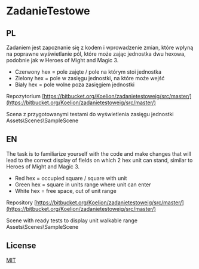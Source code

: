 # ZadanieTestowe

## PL
Zadaniem jest zapoznanie się z kodem i wprowadzenie zmian, które wpłyną na poprawne wyświetlanie pól, które może zając jednostka dwu hexowa, podobnie jak w Heroes of Might and Magic 3.

* Czerwony hex = pole zajęte / pole na którym stoi jednostka
* Zielony hex = pole w zasięgu jednostki, na które może wejść
* Biały hex = pole wolne poza zasięgiem jednostki

Repozytorium [https://bitbucket.org/Koelion/zadanietestoweig/src/master/](https://bitbucket.org/Koelion/zadanietestoweig/src/master/)

Scena z przygotowanymi testami do wyświetlenia zasięgu jednostki Assets\Scenes\SampleScene

## EN
The task is to familiarize yourself with the code and make changes that will lead to the correct display of fields on which 2 hex unit can stand, similar to Heroes of Might and Magic 3.

* Red hex = occupied square / square with unit
* Green hex = square in units range where unit can enter
* White hex = free space, out of unit range

Repository [https://bitbucket.org/Koelion/zadanietestoweig/src/master/](https://bitbucket.org/Koelion/zadanietestoweig/src/master/)

Scene with ready tests to display unit walkable range Assets\Scenes\SampleScene

## License
[MIT](https://choosealicense.com/licenses/mit/)